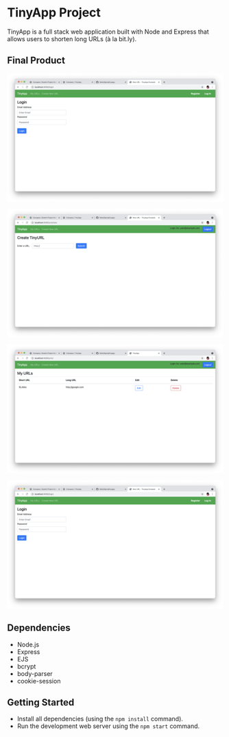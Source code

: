# TinyApp Project

TinyApp is a full stack web application built with Node and Express that allows users to shorten long URLs (à la bit.ly).

## Final Product

!["Tiny URL Login Page"](https://github.com/NehaSijaria/tinyapp/blob/master/docs/tyniURL%20App_Login.png)

!["To short the url"](https://github.com/NehaSijaria/tinyapp/blob/master/docs/tinyURL%20App_Short%20URL.png)

!["See list of URLs created by user](https://github.com/NehaSijaria/tinyapp/blob/master/docs/tinyURL_My%20URLs.png) 

!["Regist and create shot URLs"](https://github.com/NehaSijaria/tinyapp/blob/master/docs/tyniURL%20App_Login.png) 

## Dependencies

- Node.js
- Express
- EJS
- bcrypt
- body-parser
- cookie-session

## Getting Started

- Install all dependencies (using the `npm install` command).
- Run the development web server using the `npm start` command.